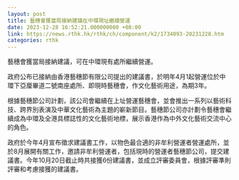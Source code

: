 ```yaml
---
layout: post
title: 藝穗會獲當局接納建議在中環現址繼續營運
date: 2023-12-28 16:52:21.000000000 +08:00
link: https://news.rthk.hk/rthk/ch/component/k2/1734093-20231228.htm
categories: rthk
---
```


藝穗會獲當局接納建議，可在中環現有處所繼續營運。

政府公布已接納由香港藝穗節有限公司提出的建議書，於明年4月1起營運位於中環下亞厘畢道二號南座處所、即現時藝穗會，作文化藝術用途，為期3年。
 
根據藝穗節公司計劃，該公司會繼續在上址營運藝穗會，並會推出一系列以藝術科技、跨界別表演及中華文化藝術為主題的嶄新節目。藝穗節公司亦計劃令藝穗會繼續成為中環及全港具標誌性的文化藝術地標，展示香港作為中外文化藝術交流中心的角色。
 
政府於今年4月宣布徵求建議書工作，以物色最合適的非牟利營運者營運處所，並於8月展開有關工作，邀請非牟利營運者，包括現時的營運者藝穗節公司，提交建議書。今年10月20日截止時共接獲6份建議書，並成立評審委員會，根據評審準則評審和考慮接獲的建議書。
